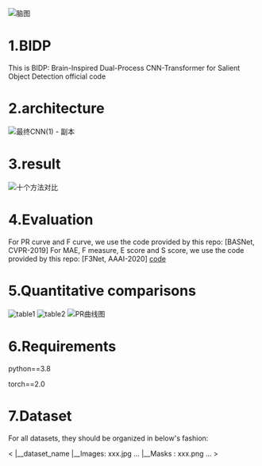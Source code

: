 ![脑图](https://github.com/user-attachments/assets/2e54a632-85d4-4074-9fa3-2cbd98afecde)

# 1.BIDP 
This is BIDP: Brain-Inspired Dual-Process CNN-Transformer for Salient Object Detection official  code
# 2.architecture
![最终CNN(1) - 副本](https://github.com/user-attachments/assets/51f66fe0-18e2-469f-9d62-9df32e4d800b)
# 3.result
![十个方法对比](https://github.com/user-attachments/assets/3d88258d-1c2e-4b8f-af8b-e6b8a8e695a5)
# 4.Evaluation
For PR curve and F curve, we use the code provided by this repo: [BASNet, CVPR-2019]
For MAE, F measure, E score and S score, we use the code provided by this repo: [F3Net, AAAI-2020]
[code](https://github.com/xuebinqin/Binary-Segmentation-Evaluation-Tool)

# 5.Quantitative comparisons
![table1](https://github.com/user-attachments/assets/dc66b8e5-f836-46a2-9ef6-c38afa61d8de)
![table2](https://github.com/user-attachments/assets/781b6f7c-1ce5-4121-91be-cb575352c02a)
![PR曲线图](https://github.com/user-attachments/assets/2841a6e9-e453-4762-a39d-c1b74141ce60)

# 6.Requirements
python==3.8

torch==2.0

# 7.Dataset
For all datasets, they should be organized in below's fashion:

<hello world>
<
|__dataset_name
   |__Images: xxx.jpg ...
   |__Masks : xxx.png ...
>



